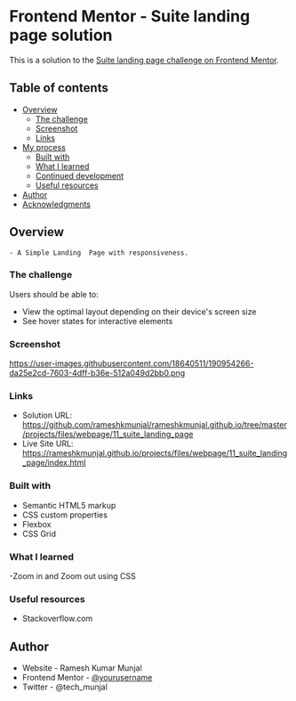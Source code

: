 # Frontend Mentor - Suite landing page solution

This is a solution to the [Suite landing page challenge on Frontend Mentor](https://www.frontendmentor.io/challenges/suite-landing-page-tj_eaU-Ra). 

## Table of contents

- [Overview](#overview)
  - [The challenge](#the-challenge)
  - [Screenshot](#screenshot)
  - [Links](#links)
- [My process](#my-process)
  - [Built with](#built-with)
  - [What I learned](#what-i-learned)
  - [Continued development](#continued-development)
  - [Useful resources](#useful-resources)
- [Author](#author)
- [Acknowledgments](#acknowledgments)

## Overview
    - A Simple Landing  Page with responsiveness. 
### The challenge

Users should be able to:

- View the optimal layout depending on their device's screen size
- See hover states for interactive elements

### Screenshot

https://user-images.githubusercontent.com/18640511/190954266-da25e2cd-7603-4dff-b36e-512a049d2bb0.png

### Links

- Solution URL: https://github.com/rameshkmunjal/rameshkmunjal.github.io/tree/master/projects/files/webpage/11_suite_landing_page
- Live Site URL: https://rameshkmunjal.github.io/projects/files/webpage/11_suite_landing_page/index.html

### Built with

- Semantic HTML5 markup
- CSS custom properties
- Flexbox
- CSS Grid


### What I learned
-Zoom in and Zoom out using CSS


### Useful resources

- Stackoverflow.com 



## Author

- Website - Ramesh Kumar Munjal
- Frontend Mentor - [@yourusername](https://www.frontendmentor.io/profile/yourusername)
- Twitter - @tech_munjal
